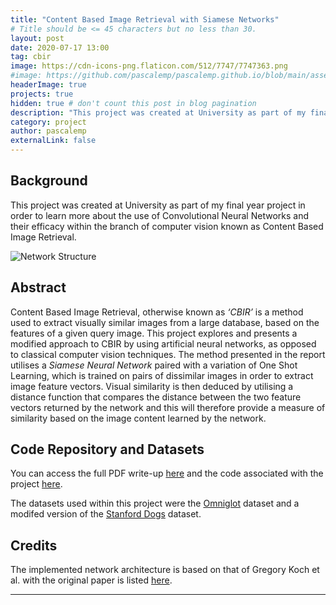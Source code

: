 ```yaml
---
title: "Content Based Image Retrieval with Siamese Networks"
# Title should be <= 45 characters but no less than 30.
layout: post
date: 2020-07-17 13:00
tag: cbir
image: https://cdn-icons-png.flaticon.com/512/7747/7747363.png
#image: https://github.com/pascalemp/pascalemp.github.io/blob/main/assets/images/virus.png
headerImage: true
projects: true
hidden: true # don't count this post in blog pagination
description: "This project was created at University as part of my final year undergraduate project."
category: project
author: pascalemp
externalLink: false
---
```


## Background

This project was created at University as part of my final year project in order to learn more about the use of Convolutional Neural Networks and their efficacy within the branch of computer vision known as Content Based Image Retrieval.

![Network Structure](https://d3i71xaburhd42.cloudfront.net/f216444d4f2959b4520c61d20003fa30a199670a/4-Figure4-1.png)

## Abstract 

Content Based Image Retrieval, otherwise known as *‘CBIR’* is a method used to extract visually similar images from a large database, based on the features of a given query image. This project explores and presents a modified approach to CBIR by using artificial neural networks, as opposed to classical computer vision techniques. The method presented in the report utilises a *Siamese Neural Network* paired with a variation of One Shot Learning, which is trained on pairs of dissimilar images in order to extract image feature vectors. Visual similarity is then deduced by utilising a distance function that compares the distance between the two feature vectors returned by the network and this will therefore provide a measure of similarity based on the image content learned by the network.

## Code Repository and Datasets

You can access the full PDF write-up <a href="https://pascalemp.github.io/CBIR-siamese-cnn/pdf/cbir.pdf" target="_blank">here</a> and the code associated with the project <a href="https://github.com/pascalemp/CBIR-siamese-cnn/" target="_blank">here</a>.

The datasets used within this project were the <a href="https://github.com/brendenlake/omniglot" target="_blank">Omniglot</a> dataset and a modifed version of the <a href="http://vision.stanford.edu/aditya86/ImageNetDogs/" target="_blank">Stanford Dogs</a> dataset.  

## Credits

The implemented network architecture is based on that of Gregory Koch et al. with the original paper is listed <a href="https://www.cs.cmu.edu/~rsalakhu/papers/oneshot1.pdf">here</a>. 

---